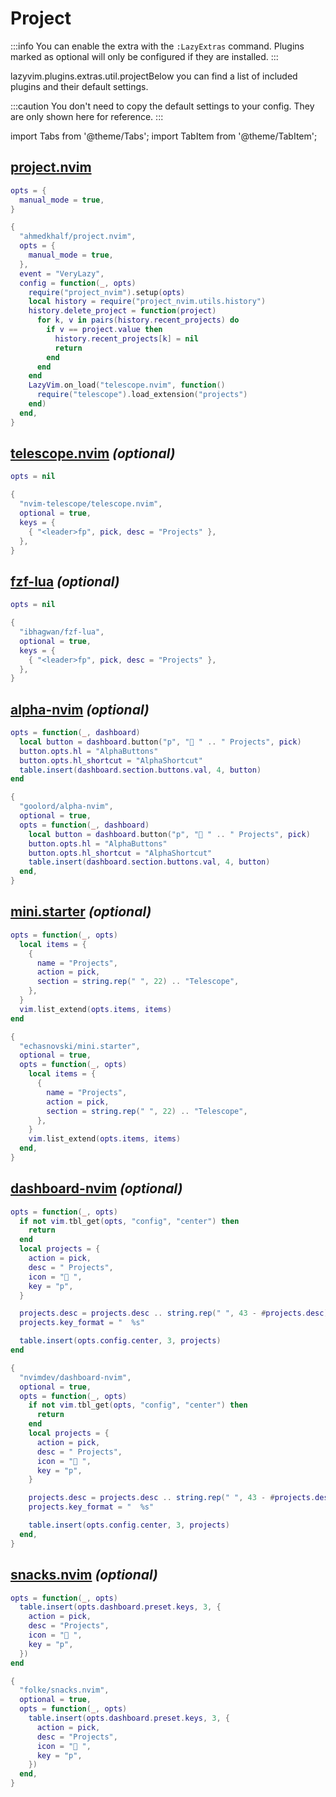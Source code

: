 # Project

<!-- plugins:start -->

:::info
You can enable the extra with the `:LazyExtras` command.
Plugins marked as optional will only be configured if they are installed.
:::

lazyvim.plugins.extras.util.projectBelow you can find a list of included plugins and their default settings.

:::caution
You don't need to copy the default settings to your config.
They are only shown here for reference.
:::

import Tabs from '@theme/Tabs';
import TabItem from '@theme/TabItem';

## [project.nvim](https://github.com/ahmedkhalf/project.nvim)

<Tabs>

<TabItem value="opts" label="Options">

```lua
opts = {
  manual_mode = true,
}
```

</TabItem>


<TabItem value="code" label="Full Spec">

```lua
{
  "ahmedkhalf/project.nvim",
  opts = {
    manual_mode = true,
  },
  event = "VeryLazy",
  config = function(_, opts)
    require("project_nvim").setup(opts)
    local history = require("project_nvim.utils.history")
    history.delete_project = function(project)
      for k, v in pairs(history.recent_projects) do
        if v == project.value then
          history.recent_projects[k] = nil
          return
        end
      end
    end
    LazyVim.on_load("telescope.nvim", function()
      require("telescope").load_extension("projects")
    end)
  end,
}
```

</TabItem>

</Tabs>

## [telescope.nvim](https://github.com/nvim-telescope/telescope.nvim) _(optional)_

<Tabs>

<TabItem value="opts" label="Options">

```lua
opts = nil
```

</TabItem>


<TabItem value="code" label="Full Spec">

```lua
{
  "nvim-telescope/telescope.nvim",
  optional = true,
  keys = {
    { "<leader>fp", pick, desc = "Projects" },
  },
}
```

</TabItem>

</Tabs>

## [fzf-lua](https://github.com/ibhagwan/fzf-lua) _(optional)_

<Tabs>

<TabItem value="opts" label="Options">

```lua
opts = nil
```

</TabItem>


<TabItem value="code" label="Full Spec">

```lua
{
  "ibhagwan/fzf-lua",
  optional = true,
  keys = {
    { "<leader>fp", pick, desc = "Projects" },
  },
}
```

</TabItem>

</Tabs>

## [alpha-nvim](https://github.com/goolord/alpha-nvim) _(optional)_

<Tabs>

<TabItem value="opts" label="Options">

```lua
opts = function(_, dashboard)
  local button = dashboard.button("p", " " .. " Projects", pick)
  button.opts.hl = "AlphaButtons"
  button.opts.hl_shortcut = "AlphaShortcut"
  table.insert(dashboard.section.buttons.val, 4, button)
end
```

</TabItem>


<TabItem value="code" label="Full Spec">

```lua
{
  "goolord/alpha-nvim",
  optional = true,
  opts = function(_, dashboard)
    local button = dashboard.button("p", " " .. " Projects", pick)
    button.opts.hl = "AlphaButtons"
    button.opts.hl_shortcut = "AlphaShortcut"
    table.insert(dashboard.section.buttons.val, 4, button)
  end,
}
```

</TabItem>

</Tabs>

## [mini.starter](https://github.com/echasnovski/mini.starter) _(optional)_

<Tabs>

<TabItem value="opts" label="Options">

```lua
opts = function(_, opts)
  local items = {
    {
      name = "Projects",
      action = pick,
      section = string.rep(" ", 22) .. "Telescope",
    },
  }
  vim.list_extend(opts.items, items)
end
```

</TabItem>


<TabItem value="code" label="Full Spec">

```lua
{
  "echasnovski/mini.starter",
  optional = true,
  opts = function(_, opts)
    local items = {
      {
        name = "Projects",
        action = pick,
        section = string.rep(" ", 22) .. "Telescope",
      },
    }
    vim.list_extend(opts.items, items)
  end,
}
```

</TabItem>

</Tabs>

## [dashboard-nvim](https://github.com/nvimdev/dashboard-nvim) _(optional)_

<Tabs>

<TabItem value="opts" label="Options">

```lua
opts = function(_, opts)
  if not vim.tbl_get(opts, "config", "center") then
    return
  end
  local projects = {
    action = pick,
    desc = " Projects",
    icon = " ",
    key = "p",
  }

  projects.desc = projects.desc .. string.rep(" ", 43 - #projects.desc)
  projects.key_format = "  %s"

  table.insert(opts.config.center, 3, projects)
end
```

</TabItem>


<TabItem value="code" label="Full Spec">

```lua
{
  "nvimdev/dashboard-nvim",
  optional = true,
  opts = function(_, opts)
    if not vim.tbl_get(opts, "config", "center") then
      return
    end
    local projects = {
      action = pick,
      desc = " Projects",
      icon = " ",
      key = "p",
    }

    projects.desc = projects.desc .. string.rep(" ", 43 - #projects.desc)
    projects.key_format = "  %s"

    table.insert(opts.config.center, 3, projects)
  end,
}
```

</TabItem>

</Tabs>

## [snacks.nvim](https://github.com/folke/snacks.nvim) _(optional)_

<Tabs>

<TabItem value="opts" label="Options">

```lua
opts = function(_, opts)
  table.insert(opts.dashboard.preset.keys, 3, {
    action = pick,
    desc = "Projects",
    icon = " ",
    key = "p",
  })
end
```

</TabItem>


<TabItem value="code" label="Full Spec">

```lua
{
  "folke/snacks.nvim",
  optional = true,
  opts = function(_, opts)
    table.insert(opts.dashboard.preset.keys, 3, {
      action = pick,
      desc = "Projects",
      icon = " ",
      key = "p",
    })
  end,
}
```

</TabItem>

</Tabs>

<!-- plugins:end -->
